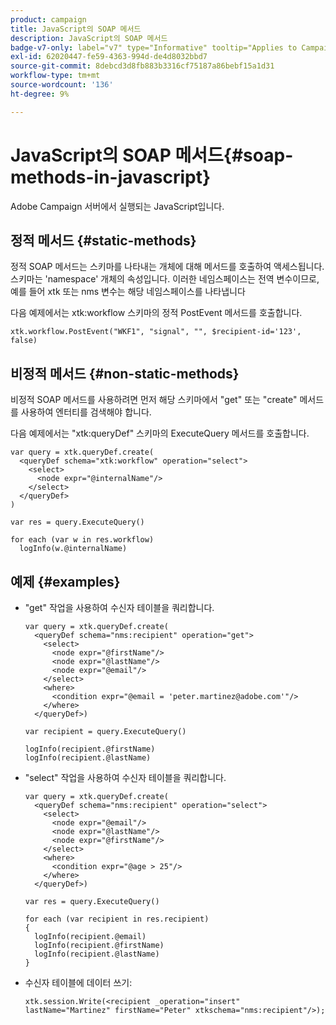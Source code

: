 ```yaml
---
product: campaign
title: JavaScript의 SOAP 메서드
description: JavaScript의 SOAP 메서드
badge-v7-only: label="v7" type="Informative" tooltip="Applies to Campaign Classic v7 only"
exl-id: 62020447-fe59-4363-994d-de4d8032bbd7
source-git-commit: 8debcd3d8fb883b3316cf75187a86bebf15a1d31
workflow-type: tm+mt
source-wordcount: '136'
ht-degree: 9%

---
```


# JavaScript의 SOAP 메서드{#soap-methods-in-javascript}

Adobe Campaign 서버에서 실행되는 JavaScript입니다.

## 정적 메서드 {#static-methods}

정적 SOAP 메서드는 스키마를 나타내는 개체에 대해 메서드를 호출하여 액세스됩니다. 스키마는 &#39;namespace&#39; 개체의 속성입니다. 이러한 네임스페이스는 전역 변수이므로, 예를 들어 xtk 또는 nms 변수는 해당 네임스페이스를 나타냅니다

다음 예제에서는 xtk:workflow 스키마의 정적 PostEvent 메서드를 호출합니다.

```
xtk.workflow.PostEvent("WKF1", "signal", "", $recipient-id='123', false) 
```

## 비정적 메서드 {#non-static-methods}

비정적 SOAP 메서드를 사용하려면 먼저 해당 스키마에서 &quot;get&quot; 또는 &quot;create&quot; 메서드를 사용하여 엔터티를 검색해야 합니다.

다음 예제에서는 &quot;xtk:queryDef&quot; 스키마의 ExecuteQuery 메서드를 호출합니다.

```
var query = xtk.queryDef.create(
  <queryDef schema="xtk:workflow" operation="select">
    <select>
      <node expr="@internalName"/>
    </select>
  </queryDef>
)

var res = query.ExecuteQuery()

for each (var w in res.workflow) 
  logInfo(w.@internalName)
```

## 예제 {#examples}

* &quot;get&quot; 작업을 사용하여 수신자 테이블을 쿼리합니다.

   ```
   var query = xtk.queryDef.create(  
     <queryDef schema="nms:recipient" operation="get">    
       <select>      
         <node expr="@firstName"/>      
         <node expr="@lastName"/>      
         <node expr="@email"/>    
       </select>    
       <where>      
         <condition expr="@email = 'peter.martinez@adobe.com'"/>    
       </where>  
     </queryDef>)
   
   var recipient = query.ExecuteQuery()
   
   logInfo(recipient.@firstName)
   logInfo(recipient.@lastName)
   ```

* &quot;select&quot; 작업을 사용하여 수신자 테이블을 쿼리합니다.

   ```
   var query = xtk.queryDef.create(  
     <queryDef schema="nms:recipient" operation="select">    
       <select>      
         <node expr="@email"/>      
         <node expr="@lastName"/>      
         <node expr="@firstName"/>    
       </select>    
       <where>      
         <condition expr="@age > 25"/>    
       </where>    
     </queryDef>)
   
   var res = query.ExecuteQuery()
   
   for each (var recipient in res.recipient) 
   {  
     logInfo(recipient.@email)  
     logInfo(recipient.@firstName)  
     logInfo(recipient.@lastName)
   }
   ```

* 수신자 테이블에 데이터 쓰기:

   ```
   xtk.session.Write(<recipient _operation="insert" lastName="Martinez" firstName="Peter" xtkschema="nms:recipient"/>);
   ```
